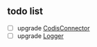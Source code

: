 ## todo list

- [ ] upgrade [CodisConnector](./src/main/java/redis/CodisConnector.java)
- [ ] upgrade [Logger](./src/main/java/logger/Logger.java)